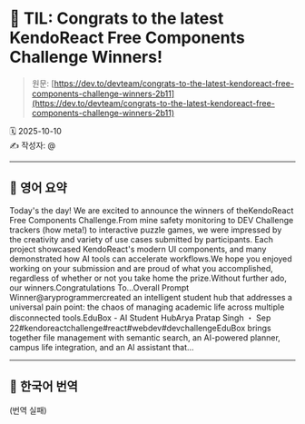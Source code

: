 # 📌 TIL: Congrats to the latest KendoReact Free Components Challenge Winners!

> 원문: [https://dev.to/devteam/congrats-to-the-latest-kendoreact-free-components-challenge-winners-2b11](https://dev.to/devteam/congrats-to-the-latest-kendoreact-free-components-challenge-winners-2b11)

🗓 2025-10-10  
✍️ 작성자: @

---

## 🔹 영어 요약

Today's the day! We are excited to announce the winners of theKendoReact Free Components Challenge.From mine safety monitoring to DEV Challenge trackers (how meta!) to interactive puzzle games, we were impressed by the creativity and variety of use cases submitted by participants. Each project showcased KendoReact's modern UI components, and many demonstrated how AI tools can accelerate workflows.We hope you enjoyed working on your submission and are proud of what you accomplished, regardless of whether or not you take home the prize.Without further ado, our winners.Congratulations To…Overall Prompt Winner@aryprogrammercreated an intelligent student hub that addresses a universal pain point: the chaos of managing academic life across multiple disconnected tools.EduBox - AI Student HubArya Pratap Singh ・ Sep 22#kendoreactchallenge#react#webdev#devchallengeEduBox brings together file management with semantic search, an AI-powered planner, campus life integration, and an AI assistant that...

---

## 🔸 한국어 번역

(번역 실패)
